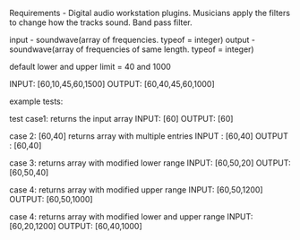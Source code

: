 Requirements -
Digital audio workstation plugins. Musicians apply the filters to change how the tracks sound.
Band pass filter.

input - soundwave(array of frequencies. typeof = integer)
output - soundwave(array of frequencies of same length. typeof = integer)

default lower and upper limit = 40 and 1000

INPUT: [60,10,45,60,1500]
OUTPUT: [60,40,45,60,1000]

example tests:

test case1: returns the input array
INPUT: [60]
OUTPUT: [60]

case 2: [60,40] returns array with multiple entries
INPUT : [60,40]
OUTPUT : [60,40]

case 3: returns array with modified lower range
INPUT: [60,50,20]
OUTPUT: [60,50,40]

case 4: returns array with modified upper range
INPUT: [60,50,1200]
OUTPUT: [60,50,1000]

case 4: returns array with modified lower and upper range
INPUT: [60,20,1200]
OUTPUT: [60,40,1000]
